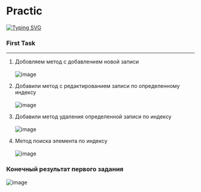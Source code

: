 # Practic
[![Typing SVG](https://readme-typing-svg.herokuapp.com?color=%2336BCF7&lines=All+my+practice+works)](https://git.io/typing-svg)

### First Task ###
-------------------------
1) Добовляем метод с добавлением новой записи
<br> </br>
![image](https://user-images.githubusercontent.com/121193436/218036922-e581614e-f0b8-4dd5-94ea-a4e3e352123a.png)

2) Добавили метод с редактированием записи по определенному индексу
<br> </br>
![image](https://user-images.githubusercontent.com/121193436/218037414-e214cf87-8429-4a5b-a4f9-337fff849903.png)

3) Добавили метод удаления определенной записи по индексу
<br> </br>
![image](https://user-images.githubusercontent.com/121193436/218037627-1c104557-7940-4ad4-b61d-1753e581bdcd.png)

4) Метод поиска элемента по индексу
<br> </br>
![image](https://user-images.githubusercontent.com/121193436/218038016-d6f8d3e0-a977-40f1-90c0-c0e2fff80873.png)

### Конечный результат первого задания ###
![image](https://user-images.githubusercontent.com/121193436/218038139-6d051ad0-968e-46f8-8294-ee2bfd4f9115.png)

